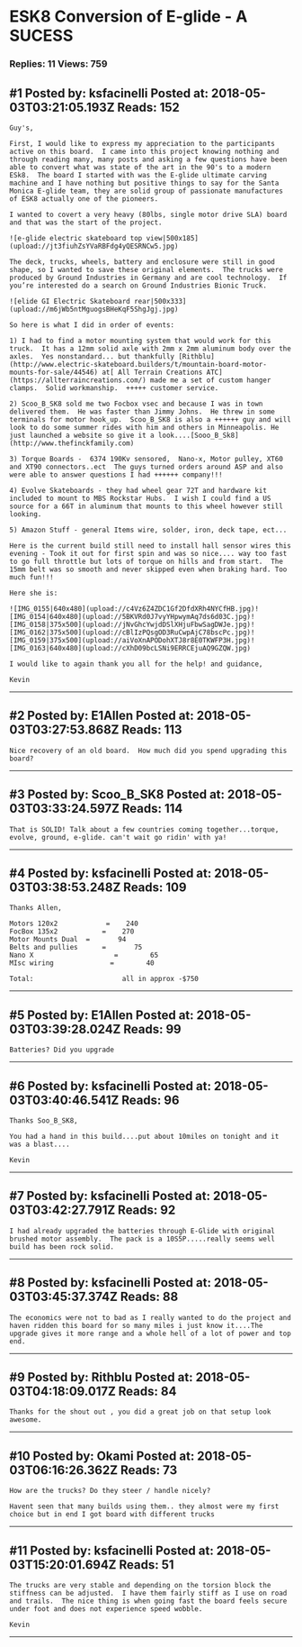 # ESK8 Conversion of E-glide - A SUCESS

### Replies: 11 Views: 759

## \#1 Posted by: ksfacinelli Posted at: 2018-05-03T03:21:05.193Z Reads: 152

```
Guy's,

First, I would like to express my appreciation to the participants active on this board.  I came into this project knowing nothing and through reading many, many posts and asking a few questions have been able to convert what was state of the art in the 90's to a modern ESk8.  The board I started with was the E-glide ultimate carving machine and I have nothing but positive things to say for the Santa Monica E-glide team, they are solid group of passionate manufactures of ESK8 actually one of the pioneers.

I wanted to covert a very heavy (80lbs, single motor drive SLA) board and that was the start of the project.

![e-glide electric skateboard top view|500x185](upload://jt3fiuhZsYVaRBFdg4yQESRNCw5.jpg)

The deck, trucks, wheels, battery and enclosure were still in good shape, so I wanted to save these original elements.  The trucks were produced by Ground Industries in Germany and are cool technology.  If you’re interested do a search on Ground Industries Bionic Truck.  

![elide GI Electric Skateboard rear|500x333](upload://m6jWb5ntMguogsBHeKqF5ShgJgj.jpg)

So here is what I did in order of events:

1) I had to find a motor mounting system that would work for this truck.  It has a 12mm solid axle with 2mm x 2mm aluminum body over the axles.  Yes nonstandard... but thankfully [Rithblu](http://www.electric-skateboard.builders/t/mountain-board-motor-mounts-for-sale/44546) at[ All Terrain Creations ATC](https://allterraincreations.com/) made me a set of custom hanger clamps.  Solid workmanship.  +++++ customer service.

2) Scoo_B_SK8 sold me two Focbox vsec and because I was in town delivered them.  He was faster than Jimmy Johns.  He threw in some terminals for motor hook_up.  Scoo_B_SK8 is also a ++++++ guy and will look to do some summer rides with him and others in Minneapolis. He just launched a website so give it a look....[Sooo_B_Sk8](http://www.thefinckfamily.com)

3) Torque Boards -  6374 190Kv sensored,  Nano-x, Motor pulley, XT60 and XT90 connectors..ect  The guys turned orders around ASP and also were able to answer questions I had ++++++ company!!!

4) Evolve Skateboards - they had wheel gear 72T and hardware kit included to mount to MBS Rockstar Hubs.  I wish I could find a US source for a 66T in aluminum that mounts to this wheel however still looking.

5) Amazon Stuff - general Items wire, solder, iron, deck tape, ect...

Here is the current build still need to install hall sensor wires this evening - Took it out for first spin and was so nice.... way too fast to go full throttle but lots of torque on hills and from start.  The 15mm belt was so smooth and never skipped even when braking hard. Too much fun!!!

Here she is:

![IMG_0155|640x480](upload://c4Vz6Z4ZDC1Gf2DfdXRh4NYCfHB.jpg)![IMG_0154|640x480](upload://5BKVRd0J7vyYHpwymAq7ds6d03C.jpg)![IMG_0158|375x500](upload://jNvGhcYwjdDSlXHjuFbwSagDWJe.jpg)![IMG_0162|375x500](upload://cBlIzPQsgOD3RuCwpAjC78bscPc.jpg)![IMG_0159|375x500](upload://aiVoXnAPODohXTJ8r8E0TKWFP3H.jpg)![IMG_0163|640x480](upload://cXhD09bcLSNi9ERRCEjuAQ9GZQW.jpg)

I would like to again thank you all for the help! and guidance,

Kevin
```

---
## \#2 Posted by: E1Allen Posted at: 2018-05-03T03:27:53.868Z Reads: 113

```
Nice recovery of an old board.  How much did you spend upgrading this board?
```

---
## \#3 Posted by: Scoo_B_SK8 Posted at: 2018-05-03T03:33:24.597Z Reads: 114

```
That is SOLID! Talk about a few countries coming together...torque, evolve, ground, e-glide. can't wait go ridin' with ya!
```

---
## \#4 Posted by: ksfacinelli Posted at: 2018-05-03T03:38:53.248Z Reads: 109

```
Thanks Allen,

Motors 120x2            =    240
FocBox 135x2           =    270
Motor Mounts Dual  =       94
Belts and pullies      =       75
Nano X                    =        65
MIsc wiring              =        40

Total:                      all in approx -$750
```

---
## \#5 Posted by: E1Allen Posted at: 2018-05-03T03:39:28.024Z Reads: 99

```
Batteries? Did you upgrade
```

---
## \#6 Posted by: ksfacinelli Posted at: 2018-05-03T03:40:46.541Z Reads: 96

```
Thanks Soo_B_SK8,

You had a hand in this build....put about 10miles on tonight and it was a blast....

Kevin
```

---
## \#7 Posted by: ksfacinelli Posted at: 2018-05-03T03:42:27.791Z Reads: 92

```
I had already upgraded the batteries through E-Glide with original brushed motor assembly.  The pack is a 10S5P.....really seems well build has been rock solid.
```

---
## \#8 Posted by: ksfacinelli Posted at: 2018-05-03T03:45:37.374Z Reads: 88

```
The economics were not to bad as I really wanted to do the project and haven ridden this board for so many miles i just know it....The upgrade gives it more range and a whole hell of a lot of power and top end.
```

---
## \#9 Posted by: Rithblu Posted at: 2018-05-03T04:18:09.017Z Reads: 84

```
Thanks for the shout out , you did a great job on that setup look awesome.
```

---
## \#10 Posted by: Okami Posted at: 2018-05-03T06:16:26.362Z Reads: 73

```
How are the trucks? Do they steer / handle nicely?

Havent seen that many builds using them.. they almost were my first choice but in end I got board with different trucks
```

---
## \#11 Posted by: ksfacinelli Posted at: 2018-05-03T15:20:01.694Z Reads: 51

```
The trucks are very stable and depending on the torsion block the stiffness can be adjusted.  I have them fairly stiff as I use on road and trails.  The nice thing is when going fast the board feels secure under foot and does not experience speed wobble.

Kevin
```

---
